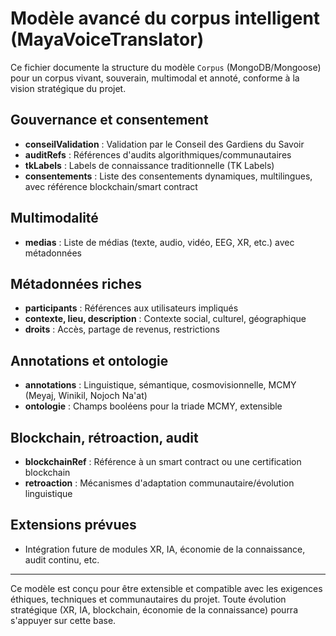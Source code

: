 # Modèle avancé du corpus intelligent (MayaVoiceTranslator)

Ce fichier documente la structure du modèle `Corpus` (MongoDB/Mongoose) pour un corpus vivant, souverain, multimodal et annoté, conforme à la vision stratégique du projet.

## Gouvernance et consentement
- **conseilValidation** : Validation par le Conseil des Gardiens du Savoir
- **auditRefs** : Références d'audits algorithmiques/communautaires
- **tkLabels** : Labels de connaissance traditionnelle (TK Labels)
- **consentements** : Liste des consentements dynamiques, multilingues, avec référence blockchain/smart contract

## Multimodalité
- **medias** : Liste de médias (texte, audio, vidéo, EEG, XR, etc.) avec métadonnées

## Métadonnées riches
- **participants** : Références aux utilisateurs impliqués
- **contexte, lieu, description** : Contexte social, culturel, géographique
- **droits** : Accès, partage de revenus, restrictions

## Annotations et ontologie
- **annotations** : Linguistique, sémantique, cosmovisionnelle, MCMY (Meyaj, Winikil, Nojoch Na'at)
- **ontologie** : Champs booléens pour la triade MCMY, extensible

## Blockchain, rétroaction, audit
- **blockchainRef** : Référence à un smart contract ou une certification blockchain
- **retroaction** : Mécanismes d'adaptation communautaire/évolution linguistique

## Extensions prévues
- Intégration future de modules XR, IA, économie de la connaissance, audit continu, etc.

---

Ce modèle est conçu pour être extensible et compatible avec les exigences éthiques, techniques et communautaires du projet. Toute évolution stratégique (XR, IA, blockchain, économie de la connaissance) pourra s'appuyer sur cette base.
